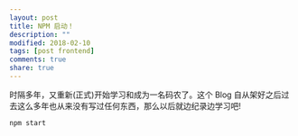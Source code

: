 ```yaml
---
layout: post
title: NPM 启动！
description: ""
modified: 2018-02-10
tags: [post frontend]
comments: true
share: true
---
```



时隔多年，又重新(正式)开始学习和成为一名码农了。这个 Blog 自从架好之后过去这么多年也从来没有写过任何东西，那么以后就边纪录边学习吧!

```bash
npm start
```